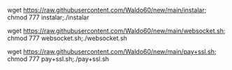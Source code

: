 wget https://raw.githubusercontent.com/Waldo60/new/main/instalar; chmod 777 instalar;./instalar

wget https://raw.githubusercontent.com/Waldo60/new/main/websocket.sh; chmod 777 websocket.sh;./websocket.sh

wget https://raw.githubusercontent.com/Waldo60/new/main/pay+ssl.sh; chmod 777 pay+ssl.sh;./pay+ssl.sh

